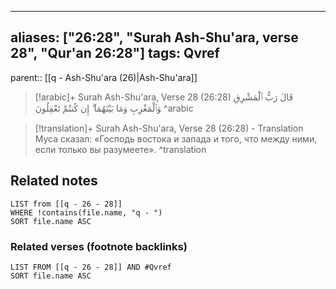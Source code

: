 
---
aliases: ["26:28", "Surah Ash-Shu'ara, verse 28", "Qur'an 26:28"]
tags: Qvref
---

parent:: [[q - Ash-Shu'ara (26)|Ash-Shu'ara]]

> [!arabic]+ Surah Ash-Shu'ara, Verse 28 (26:28)
> <span class="quran-arabic">قَالَ رَبُّ ٱلْمَشْرِقِ وَٱلْمَغْرِبِ وَمَا بَيْنَهُمَآ ۖ إِن كُنتُمْ تَعْقِلُونَ</span>
^arabic

> [!translation]+ Surah Ash-Shu'ara, Verse 28 (26:28) - Translation
> Муса сказал: «Господь востока и запада и того, что между ними, если только вы разумеете».
^translation



## Related notes
```dataview
LIST from [[q - 26 - 28]]
WHERE !contains(file.name, "q - ")
SORT file.name ASC
```

### Related verses (footnote backlinks)
```dataview
LIST FROM [[q - 26 - 28]] AND #Qvref
SORT file.name ASC
```

